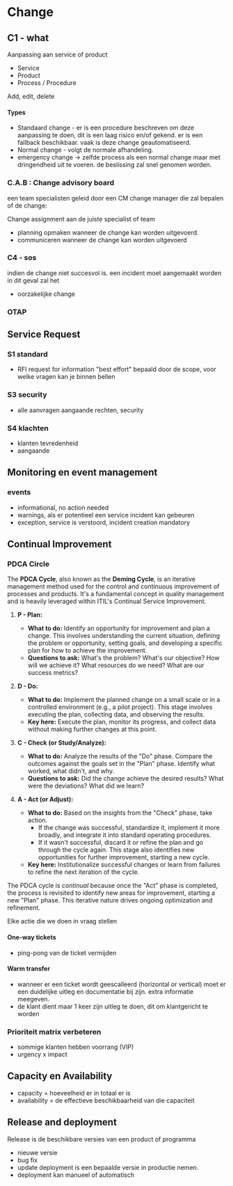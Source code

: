 # Change
## C1 - what
Aanpassing aan service of product
- Service
- Product
- Process / Procedure

Add, edit, delete

#### Types
- Standaard change - er is een procedure beschreven om deze aanpassing te doen, dit is een laag risico en/of gekend. er is een fallback beschikbaar. vaak is deze change geautomatiseerd.
- Normal change - volgt de normale afhandeling.
- emergency change -> zelfde process als een normal change maar met dringendheid uit te voeren. de beslissing zal snel genomen worden.
### C.A.B : Change advisory board
een team specialisten geleid door een CM change manager die zal bepalen of de change:

Change assignment aan de juiste specialist of team
- planning opmaken wanneer de change kan worden uitgevoerd.
- communiceren wanneer de change kan worden uitgevoerd

### C4 - sos
indien de change niet succesvol is.
een incident moet aangemaakt worden in dit geval zal het 
- oorzakelijke change


### OTAP



## Service Request
### S1 standard
- RFI request for information "best effort" bepaald door de scope, voor welke vragen kan je binnen bellen
### S3 security
- alle aanvragen aangaande rechten, security
### S4 klachten
- klanten tevredenheid
- aangaande

## Monitoring en event management

### events
- informational, no action needed
- warnings, als er potentieel een service incident kan gebeuren
- exception, service is verstoord, incident creation mandatory
## Continual Improvement
### PDCA Circle
The **PDCA Cycle**, also known as the **Deming Cycle**, is an iterative management method used for the control and continuous improvement of processes and products. It's a fundamental concept in quality management and is heavily leveraged within ITIL's Continual Service Improvement.

1. **P - Plan:**
    - **What to do:** Identify an opportunity for improvement and plan a change. This involves understanding the current situation, defining the problem or opportunity, setting goals, and developing a specific plan for how to achieve the improvement.
    - **Questions to ask:** What's the problem? What's our objective? How will we achieve it? What resources do we need? What are our success metrics?
        
2. **D - Do:**
    - **What to do:** Implement the planned change on a small scale or in a controlled environment (e.g., a pilot project). This stage involves executing the plan, collecting data, and observing the results.
    - **Key here:** Execute the plan, monitor its progress, and collect data without making further changes at this point.
        
3. **C - Check (or Study/Analyze):**
    - **What to do:** Analyze the results of the "Do" phase. Compare the outcomes against the goals set in the "Plan" phase. Identify what worked, what didn't, and why.
    - **Questions to ask:** Did the change achieve the desired results? What were the deviations? What did we learn?
        
4. **A - Act (or Adjust):**
    - **What to do:** Based on the insights from the "Check" phase, take action.
        - If the change was successful, standardize it, implement it more broadly, and integrate it into standard operating procedures.
        - If it wasn't successful, discard it or refine the plan and go through the cycle again. This stage also identifies new opportunities for further improvement, starting a new cycle.
    - **Key here:** Institutionalize successful changes or learn from failures to refine the next iteration of the cycle.

The PDCA cycle is _continual_ because once the "Act" phase is completed, the process is revisited to identify new areas for improvement, starting a new "Plan" phase. This iterative nature drives ongoing optimization and refinement.


Elke actie die we doen in vraag stellen
#### One-way tickets
- ping-pong van de ticket vermijden
#### Warm transfer
- wanneer er een ticket wordt geescalleerd (horizontal or vertical) moet er een duidelijke uitleg en documentatie bij zijn. extra informatie meegeven.
- de klant dient maar 1 keer zijn uitleg te doen, dit om klantgericht te worden
### Prioriteit matrix verbeteren
- sommige klanten hebben voorrang (VIP)
- urgency x impact
## Capacity en Availability

- capacity = hoeveelheid er in totaal er is
- availability = de effectieve beschikbaarheid van die capaciteit

## Release and deployment

Release is de beschikbare versies van een product of programma
- nieuwe versie
- bug fix
- update
deployment is een bepaalde versie in productie nemen.
- deployment kan manueel of automatisch

